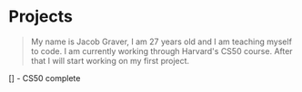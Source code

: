 # Projects

> My name is Jacob Graver, I am 27 years old and I am teaching myself to code. I am currently working through Harvard's CS50 course. After that I will start working on my first project.

[] - CS50 complete
